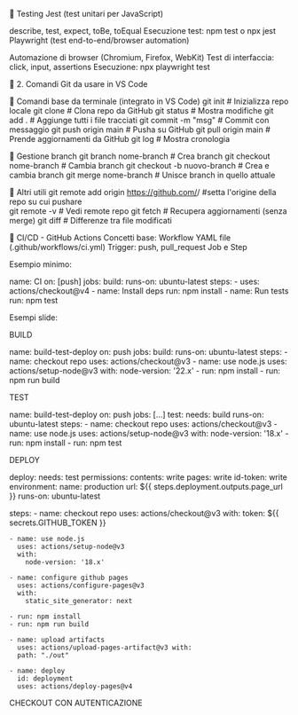 🧪 Testing
Jest (test unitari per JavaScript)

describe, test, expect, toBe, toEqual
Esecuzione test: npm test o npx jest
Playwright (test end-to-end/browser automation)

Automazione di browser (Chromium, Firefox, WebKit)
Test di interfaccia: click, input, assertions
Esecuzione: npx playwright test


🧰 2. Comandi Git da usare in VS Code

🔁 Comandi base da terminale (integrato in VS Code)
git init                 # Inizializza repo locale
git clone <url>         # Clona repo da GitHub
git status              # Mostra modifiche
git add .               # Aggiunge tutti i file tracciati
git commit -m "msg"     # Commit con messaggio
git push origin main    # Pusha su GitHub
git pull origin main    # Prende aggiornamenti da GitHub
git log                 # Mostra cronologia

🌿 Gestione branch
git branch nome-branch        # Crea branch
git checkout nome-branch      # Cambia branch
git checkout -b nuovo-branch  # Crea e cambia branch
git merge nome-branch         # Unisce branch in quello attuale

🔧 Altri utili
git remote add origin  https://github.com/<tuo-username>/<nome-repo> #setta l'origine della repo su cui pushare  
git remote -v                 # Vedi remote repo
git fetch                     # Recupera aggiornamenti (senza merge)
git diff                      # Differenze tra file modificati


🔄 CI/CD - GitHub Actions
Concetti base:
Workflow YAML file (.github/workflows/ci.yml)
Trigger: push, pull_request
Job e Step

Esempio minimo:

name: CI
on: [push]
jobs:
  build:
    runs-on: ubuntu-latest
    steps:
      - uses: actions/checkout@v4
      - name: Install deps
        run: npm install
      - name: Run tests
        run: npm test

Esempi slide:

BUILD

name: build-test-deploy
on: push
jobs:
 build:
   runs-on: ubuntu-latest
   steps:
     - name: checkout repo
       uses: actions/checkout@v3
     - name: use node.js
       uses: actions/setup-node@v3
       with:
         node-version: '22.x'
     - run: npm install
     - run: npm run build
    
TEST

name: build-test-deploy
on: push
jobs:
[...]
 test:
   needs: build
   runs-on: ubuntu-latest
   steps:
     - name: checkout repo
       uses: actions/checkout@v3
     - name: use node.js
       uses: actions/setup-node@v3
       with:
         node-version: '18.x'
     - run: npm install
     - run: npm test

DEPLOY

deploy:
   needs: test
   permissions:
     contents: write
     pages: write
     id-token: write
   environment:
     name: production
     url: ${{ steps.deployment.outputs.page_url }}
   runs-on: ubuntu-latest

steps:
    - name: checkout repo
      uses: actions/checkout@v3 with:
        token: ${{ secrets.GITHUB_TOKEN }}

    - name: use node.js
      uses: actions/setup-node@v3
      with:
        node-version: '18.x'

    - name: configure github pages
      uses: actions/configure-pages@v3
      with:
        static_site_generator: next

    - run: npm install
    - run: npm run build

    - name: upload artifacts
      uses: actions/upload-pages-artifact@v3 with:
      path: "./out"

    - name: deploy
      id: deployment
      uses: actions/deploy-pages@v4

CHECKOUT CON AUTENTICAZIONE
